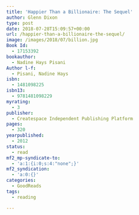 ```yaml
---
title: 'Happier Than a Billionaire: The Sequel'
author: Glenn Dixon
type: post
date: 2018-07-28T15:09:57+00:00
url: /happier-than-a-billionaire-the-sequel/
image: /images/2018/07/billion.jpg
Book Id:
  - 17153392
bookauthor:
  - Nadine Hays Pisani
Author l-f:
  - Pisani, Nadine Hays
isbn:
  - 1481098225
isbn13:
  - 9781481098229
myrating:
  - 3
publisher:
  - Createspace Independent Publishing Platform
pages:
  - 320
yearpublished:
  - 2012
status:
  - read
mf2_mp-syndicate-to:
  - 'a:1:{i:0;s:4:"none";}'
mf2_syndication:
  - 'a:0:{}'
categories:
  - GoodReads
tags:
  - reading

---
```

